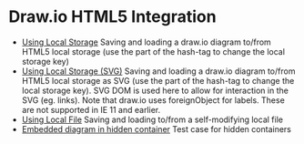 # Draw.io HTML5 Integration

* <a href="http://jgraph.github.io/drawio-html5/localstorage.html#default" target="_blank">Using Local Storage</a> Saving and loading a draw.io diagram to/from HTML5 local storage (use the part of the hash-tag to change the local storage key)
* <a href="http://jgraph.github.io/drawio-html5/localstorage.html#default" target="_blank">Using Local Storage (SVG)</a> Saving and loading a draw.io diagram to/from HTML5 local storage as SVG (use the part of the hash-tag to change the local storage key).
SVG DOM is used here to allow for interaction in the SVG (eg. links). Note that draw.io uses foreignObject for labels. These are not supported in IE 11 and earlier.
* <a href="http://jgraph.github.io/drawio-html5/localfile.html" target="_blank">Using Local File</a> Saving and loading to/from a self-modifying local file
* <a href="http://jgraph.github.io/drawio-html5/collapsed.html" target="_blank">Embedded diagram in hidden container</a> Test case for hidden containers

